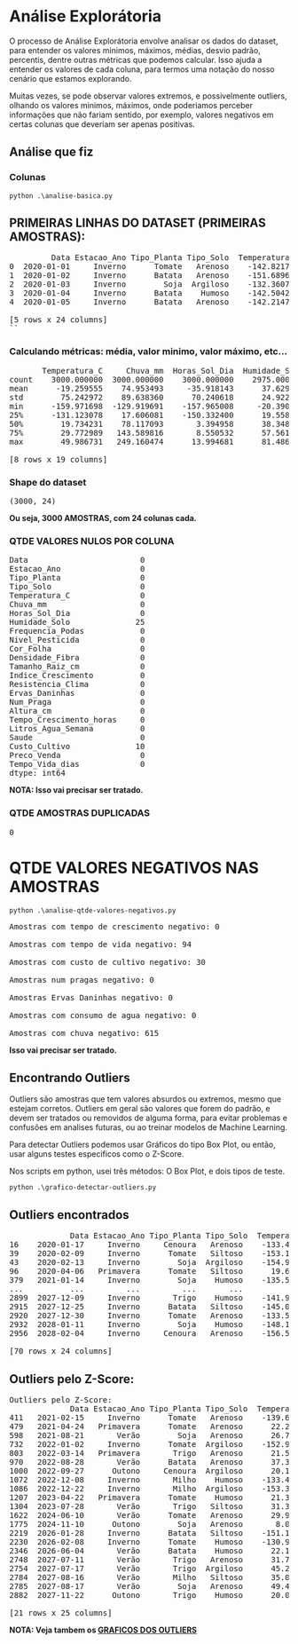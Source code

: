 # Análise Explorátoria
O processo de Análise Explorátoria envolve analisar os dados do dataset, para entender os valores minimos, máximos, médias, desvio padrão, percentis,  dentre outras métricas que podemos calcular. Isso ajuda a entender os valores de cada coluna, para termos uma notação do nosso cenário que estamos explorando.

Muitas vezes, se pode observar valores extremos, e possivelmente outliers, olhando os valores minimos, máximos, onde poderiamos perceber informações que não fariam sentido, por exemplo, valores negativos em certas colunas que deveriam ser apenas positivas.

## Análise que fiz

### Colunas
<pre>
<code>python .\analise-basica.py</code>
</pre>

## PRIMEIRAS LINHAS DO DATASET (PRIMEIRAS AMOSTRAS):
<pre>
         Data Estacao_Ano Tipo_Planta Tipo_Solo  Temperatura_C    Chuva_mm  ...  Tempo_Crescimento_horas  Litros_Agua_Semana   Saude  Custo_Cultivo   Preco_Venda  Tempo_Vida_dias
0  2020-01-01     Inverno      Tomate   Arenoso    -142.821783  -33.501388  ...             1.283856e+06        8.708987e+05  Doente   3.662212e+08  3.405255e+10     1.208945e+06
1  2020-01-02     Inverno      Batata   Arenoso    -151.689624   -5.484920  ...             1.365897e+06        9.447499e+05  Doente   3.614611e+08  5.991073e+10     1.481377e+06
2  2020-01-03     Inverno        Soja  Argiloso    -132.360775 -127.990604  ...             1.612399e+06        1.184481e+06  Doente   4.951442e+08  1.121493e+11     2.123638e+05
3  2020-01-04     Inverno      Batata    Humoso    -142.504276  -91.031902  ...             1.404261e+06        9.914375e+05  Doente   4.305972e+08  8.103597e+10     6.788378e+05
4  2020-01-05     Inverno      Batata   Arenoso    -142.214795  -31.733914  ...             1.414649e+06        9.912731e+05  Doente   3.891334e+08  3.067634e+10     1.203701e+06

[5 rows x 24 columns]
``
</pre>

### Calculando métricas: média, valor minimo, valor máximo, etc...
<pre>
       Temperatura_C     Chuva_mm  Horas_Sol_Dia  Humidade_Solo  Frequencia_Podas  ...  Tempo_Crescimento_horas  Litros_Agua_Semana  Custo_Cultivo   Preco_Venda  Tempo_Vida_dias
count    3000.000000  3000.000000    3000.000000    2975.000000       3000.000000  ...             3.000000e+03        3.000000e+03   2.990000e+03  3.000000e+03     3.000000e+03
mean      -19.259555    74.953493     -35.918143      37.629188        -17.451000  ...             9.082197e+05        7.526629e+05   2.547188e+08  5.762628e+10     2.831568e+06
std        75.242972    89.638360      70.240618      24.922044         34.724192  ...             4.741514e+05        1.968979e+05   1.301182e+08  4.983617e+10     1.605434e+06
min      -159.971698  -129.919691    -157.965008     -20.390887        -80.000000  ...             1.880800e+05        3.012891e+05  -4.799936e+07 -1.915901e+10    -3.494612e+06
25%      -131.123078    17.606081    -150.332400      19.558552        -71.000000  ...             5.249483e+05        6.037221e+05   1.506293e+08  2.454040e+10     1.480987e+06
50%        19.734231    78.117093       3.394958      38.348396          1.000000  ...             7.166597e+05        7.373271e+05   2.396445e+08  4.773649e+10     3.261369e+06
75%        29.772989   143.589816       8.550532      57.561895          4.500000  ...             1.322659e+06        9.010537e+05   3.600127e+08  7.973994e+10     4.127169e+06
max        49.986731   249.160474      13.994681      81.486994          9.000000  ...             2.952793e+06        1.451219e+06   6.847427e+08  7.266834e+11     5.470994e+06

[8 rows x 19 columns]
</pre>

### Shape do dataset
<pre>
(3000, 24)
</pre>

**Ou seja, 3000 AMOSTRAS, com 24 colunas cada.**

### QTDE VALORES NULOS POR COLUNA
<pre>
Data                        0
Estacao_Ano                 0
Tipo_Planta                 0
Tipo_Solo                   0
Temperatura_C               0
Chuva_mm                    0
Horas_Sol_Dia               0
Humidade_Solo              25
Frequencia_Podas            0
Nivel_Pesticida             0
Cor_Folha                   0
Densidade_Fibra             0
Tamanho_Raiz_cm             0
Indice_Crescimento          0
Resistencia_Clima           0
Ervas_Daninhas              0
Num_Praga                   0
Altura_cm                   0
Tempo_Crescimento_horas     0
Litros_Agua_Semana          0
Saude                       0
Custo_Cultivo              10
Preco_Venda                 0
Tempo_Vida_dias             0
dtype: int64
</pre>

**NOTA: Isso vai precisar ser tratado.**

### QTDE AMOSTRAS DUPLICADAS
<pre>
0
</pre>

# QTDE VALORES NEGATIVOS NAS AMOSTRAS
<pre>
<code>python .\analise-qtde-valores-negativos.py</code>
</pre>

<pre>
Amostras com tempo de crescimento negativo: 0

Amostras com tempo de vida negativo: 94

Amostras com custo de cultivo negativo: 30

Amostras num pragas negativo: 0

Amostras Ervas Daninhas negativo: 0

Amostras com consumo de agua negativo: 0

Amostras com chuva negativo: 615
</pre>

**Isso vai precisar ser tratado.**

## Encontrando Outliers
Outliers são amostras que tem valores absurdos ou extremos, mesmo que estejam corretos.
Outliers em geral são valores que forem do padrão, e devem ser tratados ou removidos de alguma forma, para evitar problemas e confusões em analises futuras, ou ao treinar modelos de Machine Learning.

Para detectar Outliers podemos usar Gráficos do tipo Box Plot, ou então, usar alguns testes especificos como o Z-Score.

Nos scripts em python, usei três métodos: O Box Plot, e dois tipos de teste.

<pre>
<code>python .\grafico-detectar-outliers.py</code>
</pre>

## Outliers encontrados
<pre>
             Data Estacao_Ano Tipo_Planta Tipo_Solo  Temperatura_C    Chuva_mm  ...  Tempo_Crescimento_horas  Litros_Agua_Semana   Saude  Custo_Cultivo   Preco_Venda  Tempo_Vida_dias
16    2020-01-17     Inverno     Cenoura   Arenoso    -133.417197 -124.832206  ...             1.513705e+06        1.086594e+06  Doente   4.733011e+08  1.659053e+11    303826.980192
39    2020-02-09     Inverno      Tomate   Siltoso    -153.119027  -84.867083  ...             1.543295e+06        1.112451e+06  Doente   4.505651e+08  1.634924e+11    634450.136454
43    2020-02-13     Inverno        Soja  Argiloso    -154.975267 -116.668034  ...             1.619168e+06        1.173523e+06  Doente   4.850349e+08  1.820402e+11    318145.278896
96    2020-04-06   Primavera      Tomate   Siltoso      19.681776   29.136721  ...             1.800786e+06        1.103112e+06  Doente   5.061607e+08  2.028527e+11   -197931.681801
379   2021-01-14     Inverno        Soja    Humoso    -135.559870 -115.618657  ...             1.532521e+06        1.111365e+06  Doente   4.718331e+08  1.700781e+11    387602.586680
...          ...         ...         ...       ...            ...         ...  ...                      ...                 ...     ...            ...           ...              ...
2899  2027-12-09     Inverno       Trigo    Humoso    -141.983957 -127.625731  ...             1.445710e+06        1.024799e+06  Doente   4.628569e+08  1.651092e+11    278969.389033
2915  2027-12-25     Inverno      Batata   Siltoso    -145.054321 -128.149496  ...             1.556506e+06        1.126670e+06  Doente   4.836581e+08  1.892578e+11    225582.941274
2920  2027-12-30     Inverno      Tomate   Arenoso    -133.526764  -71.199322  ...             1.493284e+06        1.070357e+06  Doente   4.325717e+08  1.654840e+11    799446.109411
2932  2028-01-11     Inverno        Soja    Humoso    -148.118366 -107.921153  ...             1.521467e+06        1.103535e+06  Doente   4.648844e+08  1.776541e+11    460353.020031
2956  2028-02-04     Inverno     Cenoura   Arenoso    -156.557741  -84.034792  ...             1.548906e+06        1.114452e+06  Doente   4.503850e+08  1.669106e+11    635346.228349

[70 rows x 24 columns]
</pre>

## Outliers pelo Z-Score:
<pre>
Outliers pelo Z-Score:
             Data Estacao_Ano Tipo_Planta Tipo_Solo  Temperatura_C    Chuva_mm  ...  Litros_Agua_Semana     Saude  Custo_Cultivo   Preco_Venda  Tempo_Vida_dias    Z_Score
411   2021-02-15     Inverno      Tomate   Arenoso    -139.676858   56.001076  ...        8.504519e+05    Doente   2.995859e+08  3.344221e+11     2.071579e+06   5.555040
479   2021-04-24   Primavera      Tomate   Arenoso      22.218496   81.267991  ...        7.709365e+05  Saudável   1.561393e+08  2.094344e+11     3.734961e+06   3.046651
598   2021-08-21       Verão        Soja   Arenoso      26.788173  197.659102  ...        7.986083e+05    Doente   3.601455e+08  4.746972e+11     8.630130e+05   8.370235
732   2022-01-02     Inverno      Tomate  Argiloso    -152.987776  -28.177323  ...        8.478720e+05    Doente   3.578824e+08  4.740109e+11     1.302398e+06   8.356460
803   2022-03-14   Primavera       Trigo   Arenoso      21.570984   16.564768  ...        1.233251e+06    Doente   5.767952e+08  2.292521e+11    -1.477747e+06   3.444374
970   2022-08-28       Verão      Batata   Arenoso      37.350793  137.429621  ...        1.249823e+06    Doente   5.821030e+08  2.276737e+11    -2.517330e+06   3.412697
1000  2022-09-27      Outono     Cenoura  Argiloso      20.152195   48.149113  ...        8.352536e+05    Doente   3.035202e+08  4.055088e+11     3.296462e+06   6.981685
1072  2022-12-08     Inverno       Milho    Humoso    -133.414861  -37.029044  ...        9.990052e+05    Doente   3.943841e+08  2.966247e+11     1.154423e+06   4.796482
1086  2022-12-22     Inverno       Milho  Argiloso    -153.380468 -118.968682  ...        1.092894e+06    Doente   4.704681e+08  6.430288e+11     3.383792e+05  11.748497
1207  2023-04-22   Primavera      Tomate    Humoso      21.327720   36.247849  ...        9.331404e+05    Doente   4.015636e+08  3.601623e+11     1.893894e+06   6.071624
1304  2023-07-28       Verão       Trigo   Siltoso      31.306006  147.843250  ...        1.275054e+06    Doente   5.709520e+08  2.343751e+11    -2.178306e+06   3.547188
1622  2024-06-10       Verão      Tomate   Arenoso      29.972801   59.483127  ...        8.204070e+05    Doente   3.538243e+08  3.857996e+11     2.834586e+06   6.586141
1775  2024-11-10      Outono        Soja   Arenoso       8.062617   70.862940  ...        7.351700e+05    Doente   2.660838e+08  3.333373e+11     3.572238e+06   5.533269
2219  2026-01-28     Inverno      Batata   Siltoso    -151.155483   55.580126  ...        6.907508e+05    Doente   2.678436e+08  3.273281e+11     2.095939e+06   5.412671
2230  2026-02-08     Inverno      Tomate    Humoso    -130.950191  -72.100427  ...        1.090810e+06    Doente   4.373039e+08  5.956629e+11     7.519597e+05  10.797906
2346  2026-06-04       Verão      Batata    Humoso      22.120898  115.801146  ...        1.282403e+06    Doente   6.082181e+08  2.223740e+11    -2.890320e+06   3.306338
2748  2027-07-11       Verão       Trigo   Arenoso      31.707156  197.363366  ...        8.787821e+05    Doente   3.987754e+08  6.336614e+11     1.408203e+05  11.560501
2754  2027-07-17       Verão       Trigo  Argiloso      45.294346  123.434763  ...        6.121170e+05  Saudável   9.481940e+07  2.453165e+11     4.210485e+06   3.766773
2784  2027-08-16       Verão       Milho   Siltoso      35.026298   58.950287  ...        1.370040e+06    Doente   6.387097e+08  2.235854e+11    -2.620665e+06   3.330649
2785  2027-08-17       Verão        Soja   Arenoso      49.442643  109.288145  ...        1.306184e+06    Doente   5.907298e+08  2.326931e+11    -2.136301e+06   3.513431
2882  2027-11-22      Outono       Trigo    Humoso      20.094130   59.298791  ...        1.176297e+06    Doente   4.832932e+08  7.266834e+11    -3.397545e+05  13.427369

[21 rows x 25 columns]
</pre>

**NOTA: Veja tambem os [GRAFICOS DOS OUTLIERS](./images/Outliers/README.md)**






